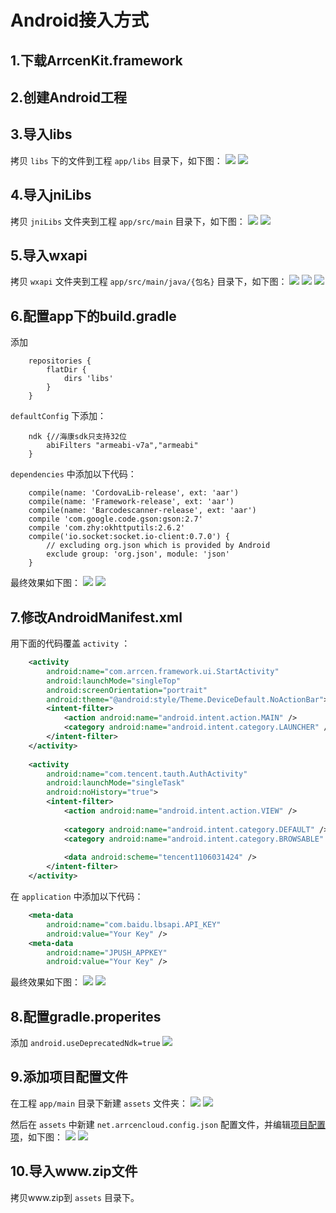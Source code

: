 # Android接入方式
## 1.下载ArrcenKit.framework

## 2.创建Android工程

## 3.导入libs
拷贝 `libs` 下的文件到工程 `app/libs` 目录下，如下图：
![](/image/Android/2.1.png)
![](/image/Android/2.2.png)

## 4.导入jniLibs
拷贝 `jniLibs` 文件夹到工程 `app/src/main` 目录下，如下图：
![](/image/Android/3.0.png)
![](/image/Android/3.1.png)

## 5.导入wxapi
拷贝 `wxapi` 文件夹到工程 `app/src/main/java/{包名}` 目录下，如下图：
![](/image/Android/9.1.png)
![](/image/Android/9.0.png)
![](/image/Android/9.2.png)

## 6.配置app下的build.gradle
添加

```
    repositories {
        flatDir {
            dirs 'libs'
        }
    }
```

`defaultConfig` 下添加：

```
    ndk {//海康sdk只支持32位
        abiFilters "armeabi-v7a","armeabi"
    }
```

`dependencies` 中添加以下代码：

```
    compile(name: 'CordovaLib-release', ext: 'aar')
    compile(name: 'Framework-release', ext: 'aar')
    compile(name: 'Barcodescanner-release', ext: 'aar')
    compile 'com.google.code.gson:gson:2.7'
    compile 'com.zhy:okhttputils:2.6.2'
    compile('io.socket:socket.io-client:0.7.0') {
        // excluding org.json which is provided by Android
        exclude group: 'org.json', module: 'json'
    }
```

最终效果如下图：
![](/image/Android/4.0.png)
![](/image/Android/4.1.png)

## 7.修改AndroidManifest.xml
用下面的代码覆盖 `activity` ：
```xml
    <activity
        android:name="com.arrcen.framework.ui.StartActivity"
        android:launchMode="singleTop"
        android:screenOrientation="portrait"
        android:theme="@android:style/Theme.DeviceDefault.NoActionBar">
        <intent-filter>
            <action android:name="android.intent.action.MAIN" />
            <category android:name="android.intent.category.LAUNCHER" />
        </intent-filter>
    </activity>
    
    <activity
        android:name="com.tencent.tauth.AuthActivity"
        android:launchMode="singleTask"
        android:noHistory="true">
        <intent-filter>
            <action android:name="android.intent.action.VIEW" />
            
            <category android:name="android.intent.category.DEFAULT" />
            <category android:name="android.intent.category.BROWSABLE" />
            
            <data android:scheme="tencent1106031424" />
        </intent-filter>
    </activity>
```

在 `application` 中添加以下代码：

```xml
    <meta-data
        android:name="com.baidu.lbsapi.API_KEY"
        android:value="Your Key" />
    <meta-data
        android:name="JPUSH_APPKEY"
        android:value="Your Key" />
```

最终效果如下图：
![](/image/Android/5.0.png)
![](/image/Android/5.1.png)

## 8.配置gradle.properites
添加  `android.useDeprecatedNdk=true`
![](/image/Android/6.0.png)

## 9.添加项目配置文件
在工程 `app/main` 目录下新建 `assets` 文件夹：
![](/image/Android/7.0.png)
![](/image/Android/7.1.png)

然后在 `assets` 中新建 `net.arrcencloud.config.json` 配置文件，并编辑[项目配置项](/xiang-mu-pei-zhi-xiang.md)，如下图：
![](/image/Android/8.0.png)
![](/image/Android/8.1.png)

## 10.导入www.zip文件
拷贝www.zip到 `assets` 目录下。